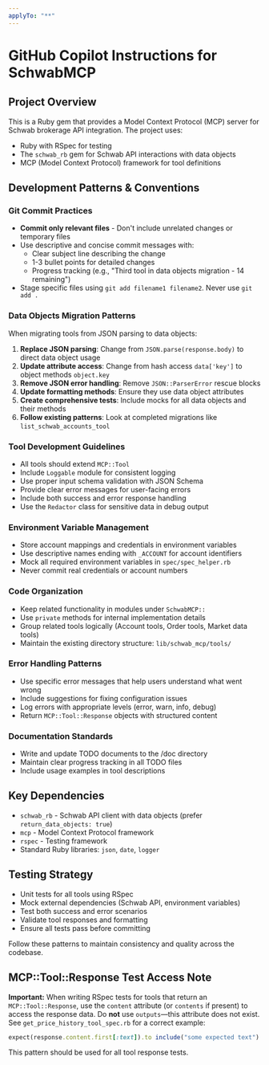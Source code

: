 ```yaml
---
applyTo: "**"
---
```


# GitHub Copilot Instructions for SchwabMCP

## Project Overview
This is a Ruby gem that provides a Model Context Protocol (MCP) server for Schwab brokerage API integration. The project uses:
- Ruby with RSpec for testing
- The `schwab_rb` gem for Schwab API interactions with data objects
- MCP (Model Context Protocol) framework for tool definitions

## Development Patterns & Conventions

### Git Commit Practices
- **Commit only relevant files** - Don't include unrelated changes or temporary files
- Use descriptive and concise commit messages with:
  - Clear subject line describing the change
  - 1-3 bullet points for detailed changes
  - Progress tracking (e.g., "Third tool in data objects migration - 14 remaining")
- Stage specific files using `git add filename1 filename2`. Never use `git add .`

### Data Objects Migration Patterns
When migrating tools from JSON parsing to data objects:

1. **Replace JSON parsing**: Change from `JSON.parse(response.body)` to direct data object usage
2. **Update attribute access**: Change from hash access `data['key']` to object methods `object.key`
3. **Remove JSON error handling**: Remove `JSON::ParserError` rescue blocks
4. **Update formatting methods**: Ensure they use data object attributes
5. **Create comprehensive tests**: Include mocks for all data objects and their methods
6. **Follow existing patterns**: Look at completed migrations like `list_schwab_accounts_tool`

### Tool Development Guidelines
- All tools should extend `MCP::Tool`
- Include `Loggable` module for consistent logging
- Use proper input schema validation with JSON Schema
- Provide clear error messages for user-facing errors
- Include both success and error response handling
- Use the `Redactor` class for sensitive data in debug output

### Environment Variable Management
- Store account mappings and credentials in environment variables
- Use descriptive names ending with `_ACCOUNT` for account identifiers
- Mock all required environment variables in `spec/spec_helper.rb`
- Never commit real credentials or account numbers

### Code Organization
- Keep related functionality in modules under `SchwabMCP::`
- Use `private` methods for internal implementation details
- Group related tools logically (Account tools, Order tools, Market data tools)
- Maintain the existing directory structure: `lib/schwab_mcp/tools/`

### Error Handling Patterns
- Use specific error messages that help users understand what went wrong
- Include suggestions for fixing configuration issues
- Log errors with appropriate levels (error, warn, info, debug)
- Return `MCP::Tool::Response` objects with structured content

### Documentation Standards
- Write and update TODO documents to the /doc directory
- Maintain clear progress tracking in all TODO files
- Include usage examples in tool descriptions

## Key Dependencies
- `schwab_rb` - Schwab API client with data objects (prefer `return_data_objects: true`)
- `mcp` - Model Context Protocol framework
- `rspec` - Testing framework
- Standard Ruby libraries: `json`, `date`, `logger`

## Testing Strategy
- Unit tests for all tools using RSpec
- Mock external dependencies (Schwab API, environment variables)
- Test both success and error scenarios
- Validate tool responses and formatting
- Ensure all tests pass before committing

Follow these patterns to maintain consistency and quality across the codebase.

## MCP::Tool::Response Test Access Note

**Important:** When writing RSpec tests for tools that return an `MCP::Tool::Response`, use the `content` attribute (or `contents` if present) to access the response data. Do **not** use `outputs`—this attribute does not exist. See `get_price_history_tool_spec.rb` for a correct example:

```ruby
expect(response.content.first[:text]).to include("some expected text")
```

This pattern should be used for all tool response tests.